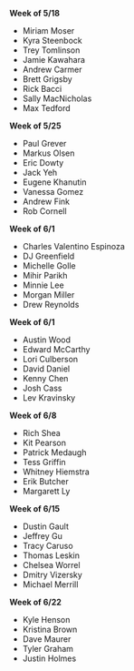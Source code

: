 **Week of 5/18**

* Miriam Moser
* Kyra Steenbock
* Trey Tomlinson
* Jamie Kawahara
* Andrew Carmer
* Brett Grigsby
* Rick Bacci
* Sally MacNicholas
* Max Tedford

**Week of 5/25**

* Paul Grever
* Markus Olsen
* Eric Dowty
* Jack Yeh
* Eugene Khanutin
* Vanessa Gomez
* Andrew Fink
* Rob Cornell

**Week of 6/1**

* Charles Valentino Espinoza
* DJ Greenfield
* Michelle Golle
* Mihir Parikh
* Minnie Lee
* Morgan Miller
* Drew Reynolds

**Week of 6/1**

* Austin Wood
* Edward McCarthy
* Lori Culberson
* David Daniel
* Kenny Chen
* Josh Cass
* Lev Kravinsky

**Week of 6/8**

* Rich Shea
* Kit Pearson
* Patrick Medaugh
* Tess Griffin
* Whitney Hiemstra
* Erik Butcher
* Margarett Ly

**Week of 6/15**

* Dustin Gault
* Jeffrey Gu
* Tracy Caruso
* Thomas Leskin
* Chelsea Worrel
* Dmitry Vizersky
* Michael Merrill

**Week of 6/22**

* Kyle Henson
* Kristina Brown
* Dave Maurer
* Tyler Graham
* Justin Holmes

